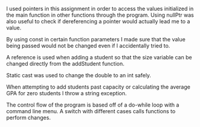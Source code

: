 I used pointers in this assignment in order to access the values initialized in the main function in other functions through the program. Using nullPtr was also useful to check if dereferencing a pointer would actually lead me to a value. 

By using const in certain function parameters I made sure that the value being passed would not be changed even if I accidentally tried to.

A reference is used when adding a student so that the size variable can be changed directly from the addStudent function.

Static cast was used to change the double to an int safely.

When attempting to add students past capacity or calculating the average GPA for zero students I throw a string exception.

The control flow of the program is based off of a do-while loop with a command line menu. A switch with different cases calls functions to perform changes.

